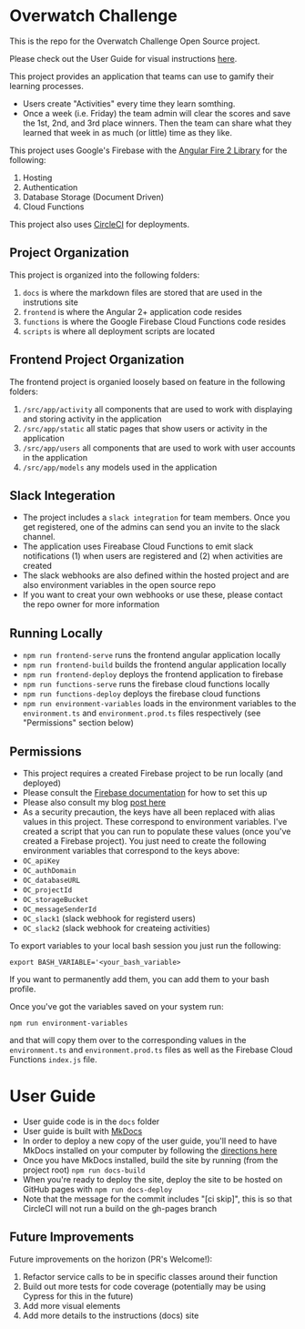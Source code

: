 # Overwatch Challenge

This is the repo for the Overwatch Challenge Open Source project.

Please check out the User Guide for visual instructions [here](https://andrewevans0102.github.io/overwatch-challenge/).

This project provides an application that teams can use to gamify their learning processes.
- Users create "Activities" every time they learn somthing.
- Once a week (i.e. Friday) the team admin will clear the scores and save the 1st, 2nd, and 3rd place winners.  Then the team can share what they learned that week in as much (or little) time as they like.

This project uses Google's Firebase with the [Angular Fire 2 Library](https://github.com/angular/angularfire2) for the following:
1. Hosting
2. Authentication
3. Database Storage (Document Driven)
4. Cloud Functions

This project also uses [CircleCI](https://circleci.com/) for deployments.

## Project Organization
This project is organized into the following folders:
1. `docs` is where the markdown files are stored that are used in the instrutions site
2. `frontend` is where the Angular 2+ application code resides
3. `functions` is where the Google Firebase Cloud Functions code resides
4. `scripts` is where all deployment scripts are located

## Frontend Project Organization
The frontend project is organied loosely based on feature in the following folders:
1. `/src/app/activity` all components that are used to work with displaying and storing activity in the application
2. `/src/app/static` all static pages that show users or activity in the application
3. `/src/app/users` all components that are used to work with user accounts in the application
4. `/src/app/models` any models used in the application

## Slack Integeration
- The project includes a `slack integration` for team members.  Once you get registered, one of the admins can send you an invite to the slack channel.
- The application uses Fireabase Cloud Functions to emit slack notifications (1) when users are registered and (2) when activities are created
- The slack webhooks are also defined within the hosted project and are also environment variables in the open source repo
- If you want to creat your own webhooks or use these, please contact the repo owner for more information

## Running Locally
- ```npm run frontend-serve``` runs the frontend angular application locally
- ```npm run frontend-build``` builds the frontend angular application locally
- ```npm run frontend-deploy``` deploys the frontend application to firebase
- ```npm run functions-serve``` runs the firebase cloud functions locally
- ```npm run functions-deploy``` deploys the firebase cloud functions
- ```npm run environment-variables``` loads in the environment variables to the `environment.ts` and `environment.prod.ts` files respectively (see "Permissions" section below)

## Permissions
- This project requires a created Firebase project to be run locally (and deployed)
- Please consult the [Firebase documentation](https://firebase.google.com/docs/web/setup/?authuser=0#config-object) for how to set this up  
- Please also consult my blog [post here](https://rhythmandbinary.com/2018/04/08/firebase/)
- As a security precaution, the keys have all been replaced with alias values in this project.  These correspond to environment variables.  I've created a script that you can run to populate these values (once you've created a Firebase project).  You just need to create the following environment variables that correspond to the keys above: 
- `OC_apiKey`
- `OC_authDomain`
- `OC_databaseURL`
- `OC_projectId`
- `OC_storageBucket`
- `OC_messageSenderId`
- `OC_slack1` (slack webhook for registerd users)
- `OC_slack2` (slack webhook for createing activities)

To export variables to your local bash session you just run the following:
```
export BASH_VARIABLE='<your_bash_variable>
```
If you want to permanently add them, you can add them to your bash profile.

Once you've got the variables saved on your system run:
```
npm run environment-variables
```
and that will copy them over to the corresponding values in the `environment.ts` and `environment.prod.ts` files as well as the Firebase Cloud Functions `index.js` file.

# User Guide
- User guide code is in the `docs` folder
- User guide is built with [MkDocs](https://www.mkdocs.org/)
- In order to deploy a new copy of the user guide, you'll need to have MkDocs installed on your computer by following the [directions here](https://www.mkdocs.org/#installation)
- Once you have MkDocs installed, build the site by running (from the project root) `npm run docs-build`
- When you're ready to deploy the site, deploy the site to be hosted on GitHub pages with `npm run docs-deploy`
- Note that the message for the commit includes "[ci skip]", this is so that CircleCI will not run a build on the gh-pages branch

## Future Improvements
Future improvements on the horizon (PR's Welcome!):
1. Refactor service calls to be in specific classes around their function
2. Build out more tests for code coverage (potentially may be using Cypress for this in the future)
3. Add more visual elements
4. Add more details to the instructions (docs) site